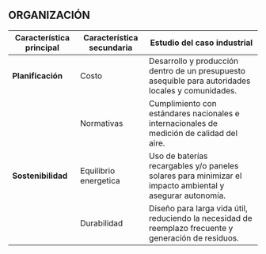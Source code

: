 

## ORGANIZACIÓN

| Característica principal | Característica secundaria                           | Estudio del caso industrial                                                                                   |
|--------------------------|-----------------------------------------------------|---------------------------------------------------------------------------------------------------------------|
| **Planificación**        | Costo                                               | Desarrollo y producción dentro de un presupuesto asequible para autoridades locales y comunidades.  |           |
|                          | Normativas                                          | Cumplimiento con estándares nacionales e internacionales de medición de calidad del aire. |
| **Sostenibilidad**       | Equilibrio energetica                               | Uso de baterías recargables y/o paneles solares para minimizar el impacto ambiental y asegurar autonomía. |
|                          | Durabilidad                                         | Diseño para larga vida útil, reduciendo la necesidad de reemplazo frecuente y generación de residuos. |          |


